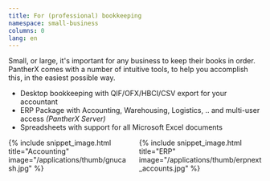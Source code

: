 ```yaml
---
title: For (professional) bookkeeping
namespace: small-business
columns: 0
lang: en
---
```


Small, or large, it's important for any business to keep their books in order. PantherX comes with a number of intuitive tools, to help you accomplish this, in the easiest possible way.

- Desktop bookkeeping with QIF/OFX/HBCI/CSV export for your accountant
- ERP Package with Accounting, Warehousing, Logistics, .. and multi-user access _(PantherX Server)_
- Spreadsheets with support for all Microsoft Excel documents

<div class="columns">
  <div class="column">
    {% include snippet_image.html title="Accounting" image="/applications/thumb/gnucash.jpg" %}
  </div>
  <div class="column">
    {% include snippet_image.html title="ERP" image="/applications/thumb/erpnext_accounts.jpg" %}
  </div>
</div>
